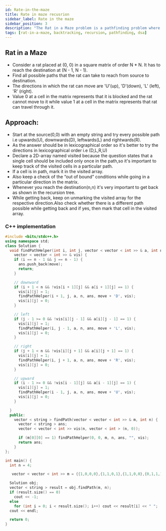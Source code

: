```yaml
---
id: Rate-in-the-maze
title: Rate in maze recusrion
sidebar_label: Rate in the maze
sidebar_position: 3
description: "The Rat in a Maze problem is a pathfinding problem where the goal is to find all possible paths a rat can take from the start to the end of a maze, typically represented as a grid with obstacles. It is commonly solved using backtracking, exploring each path recursively while ensuring the rat only moves in valid directions and avoids obstacles."
tags: [rat-in-a-maze, backtracking, recursion, pathfinding, dsa]
---
```


## Rat in a Maze

- Consider a rat placed at (0, 0) in a square matrix of order N * N. It has to reach the destination at (N - 1, N - 1).
- Find all possible paths that the rat can take to reach from source to destination.
- The directions in which the rat can move are 'U'(up), 'D'(down), 'L' (left), 'R' (right). 
- Value 0 at a cell in the matrix represents that it is blocked and the rat cannot move to it while value 1 at a cell in the matrix represents that rat can travel through it.

## Approach:
- Start at the source(0,0) with an empty string and try every possible path i.e upwards(U), downwards(D), leftwards(L) and rightwards(R).
- As the answer should be in lexicographical order so it's better to try the directions in lexicographical order i.e (D,L,R,U)
- Declare a 2D-array named visited because the question states that a single cell should be included only once in the path,so it's important to keep track of the visited cells in a particular path.
- If a cell is in path, mark it in the visited array.
- Also keep a check of the “out of bound” conditions while going in a particular direction in the matrix. 
- Whenever you reach the destination(n,n) it's very important to get back as shown in the recursion tree.
- While getting back, keep on unmarking the visited array for the respective direction.Also check whether there is a different path possible while getting back and if yes, then mark that cell in the visited array.


### C++ implementation
```cpp
#include <bits/stdc++.h>
using namespace std;
class Solution {
  void findPathHelper(int i, int j, vector < vector < int >> & a, int n, vector < string > & ans, string move,
    vector < vector < int >> & vis) {
    if (i == n - 1 && j == n - 1) {
      ans.push_back(move);
      return;
    }

    // downward
    if (i + 1 < n && !vis[i + 1][j] && a[i + 1][j] == 1) {
      vis[i][j] = 1;
      findPathHelper(i + 1, j, a, n, ans, move + 'D', vis);
      vis[i][j] = 0;
    }

    // left
    if (j - 1 >= 0 && !vis[i][j - 1] && a[i][j - 1] == 1) {
      vis[i][j] = 1;
      findPathHelper(i, j - 1, a, n, ans, move + 'L', vis);
      vis[i][j] = 0;
    }

    // right 
    if (j + 1 < n && !vis[i][j + 1] && a[i][j + 1] == 1) {
      vis[i][j] = 1;
      findPathHelper(i, j + 1, a, n, ans, move + 'R', vis);
      vis[i][j] = 0;
    }

    // upward
    if (i - 1 >= 0 && !vis[i - 1][j] && a[i - 1][j] == 1) {
      vis[i][j] = 1;
      findPathHelper(i - 1, j, a, n, ans, move + 'U', vis);
      vis[i][j] = 0;
    }

  }
  public:
    vector < string > findPath(vector < vector < int >> & m, int n) {
      vector < string > ans;
      vector < vector < int >> vis(n, vector < int > (n, 0));

      if (m[0][0] == 1) findPathHelper(0, 0, m, n, ans, "", vis);
      return ans;
    }
};

int main() {
  int n = 4;

   vector < vector < int >> m = {{1,0,0,0},{1,1,0,1},{1,1,0,0},{0,1,1,1}};

  Solution obj;
  vector < string > result = obj.findPath(m, n);
  if (result.size() == 0)
    cout << -1;
  else
    for (int i = 0; i < result.size(); i++) cout << result[i] << " ";
  cout << endl;

  return 0;
}
```
